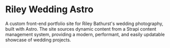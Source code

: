 # Riley Wedding Astro

A custom front-end portfolio site for Riley Bathurst's wedding photography, built with Astro. The site sources dynamic content from a Strapi content management system, providing a modern, performant, and easily updatable showcase of wedding projects.
